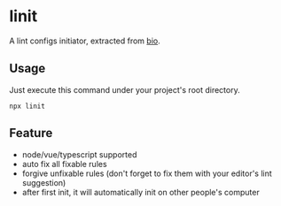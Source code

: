 # linit

A lint configs initiator, extracted from [bio](https://github.com/weidian-inc/bio-cli).

## Usage
Just execute this command under your project's root directory.
```
npx linit
```

## Feature

- node/vue/typescript supported
- auto fix all fixable rules
- forgive unfixable rules (don't forget to fix them with your editor's lint suggestion)
- after first init, it will automatically init on other people's computer